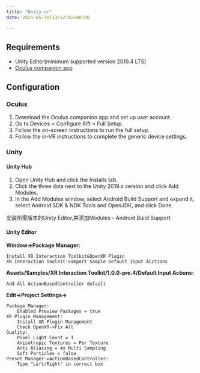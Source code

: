 ```yaml
---
title: "Unity_vr"
date: 2021-05-30T13:52:02+08:00

---
```


## Requirements

* Unity Editor(minimum supported version 2019.4 LTS)
* [Oculus companion app](https://www.oculus.com/lynx/?u=https%3A%2F%2Fplay.google.com%2Fstore%2Fapps%2Fdetails%3Fid%3Dcom.oculus.twilight&e=AT063CdpaqxSP1VURoy084VY4OG48pRqErbSIEFgkGvc84xhQfOdRxDcK_GZVWlAdfcqMkyuOdOZvyZ1QgYYMH3DjKRZMDMR2dzGJyFyG7ztiqI9hSCOuCGLmm0dgaBMUjVfztbrZg1hX7SMLkfK)

## Configuration

### Oculus
1. Download the Oculus companion app and set up user account.
2. Go to Devices > Configure Rift > Full Setup.
3. Follow the on-screen instructions to run the full setup.
4. Follow the in-VR instructions to complete the generic device settings.

### Unity

#### Unity Hub

1. Open Unity Hub and click the Installs tab.
2. Click the three dots next to the Unity 2019.x version and click Add Modules.
3. In the Add Modules window, select Android Build Support and expand it, select Android SDK & NDK Tools and OpenJDK, and click Done.

安装所需版本的Unity Editor,并添加Modules - Android Build Support

#### Unity Editor

**Window->Package Manager:**

    Install XR Interaction Toolkit&OpenXR Plugin
    XR Interaction Toolkit->Import Sample Default Input ACctions

**Assets/Samples/XR Interaction Toolkit/1.0.0-pre.4/Default Input Actions:**

    Add All ActionBasedController default

**Edit->Project Settings->**

    Package Manager:
        Enabled Preview Packages = true
    XR Plugin Management:
        Install XR Plugin Management
        Check OpenXR->Fix All
    Quality:
        Pixel Light Count = 1
        Anisotropic Textures = Per Texture
        Anti Aliasing = 4x Multi Sampling
        Soft Particles = false
    Preset Manager->ActionBasedController:
        Type "Left/Right" in correct box

